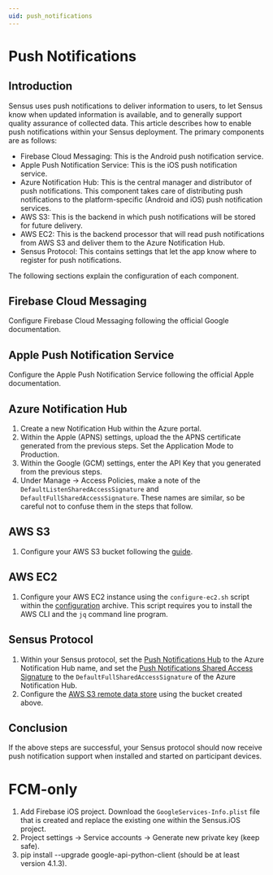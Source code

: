 ```yaml
---
uid: push_notifications
---
```


# Push Notifications

## Introduction
Sensus uses push notifications to deliver information to users, to let Sensus know when
updated information is available, and to generally support quality assurance of collected 
data. This article describes how to enable push notifications within your Sensus deployment.
The primary components are as follows:

  * Firebase Cloud Messaging:  This is the Android push notification service.
  * Apple Push Notification Service:  This is the iOS push notification service.
  * Azure Notification Hub:  This is the central manager and distributor of push notifications.
                             This component takes care of distributing push notifications to the
                             platform-specific (Android and iOS) push notification services.
  * AWS S3:  This is the backend in which push notifications will be stored for future delivery.
  * AWS EC2:  This is the backend processor that will read push notifications from AWS S3 and
              deliver them to the Azure Notification Hub.
  * Sensus Protocol:  This contains settings that let the app know where to register for push 
                      notifications.

The following sections explain the configuration of each component.

## Firebase Cloud Messaging
Configure Firebase Cloud Messaging following the official Google documentation.

## Apple Push Notification Service
Configure the Apple Push Notification Service following the official Apple documentation.

## Azure Notification Hub
1. Create a new Notification Hub within the Azure portal.
1. Within the Apple (APNS) settings, upload the the APNS certificate generated from 
   the previous steps. Set the Application Mode to Production.
1. Within the Google (GCM) settings, enter the API Key that you generated from the
   previous steps.
1. Under Manage -> Access Policies, make a note of the `DefaultListenSharedAccessSignature` and
   `DefaultFullSharedAccessSignature`. These names are similar, so be careful not to confuse them
   in the steps that follow.

## AWS S3
1. Configure your AWS S3 bucket following the [guide](xref:Sensus.DataStores.Remote.AmazonS3RemoteDataStore).

## AWS EC2
1. Configure your AWS EC2 instance using the `configure-ec2.sh` script within the [configuration](https://github.com/predictive-technology-laboratory/sensus/blob/develop/Scripts/ConfigureAWS.zip)
   archive. This script requires you to install the AWS CLI and the `jq` command line program.

## Sensus Protocol
1. Within your Sensus protocol, set the [Push Notifications Hub](xref:Sensus.Protocol.PushNotificationsHub) to the Azure Notification
Hub name, and set the [Push Notifications Shared Access Signature](xref:Sensus.Protocol.PushNotificationsSharedAccessSignature) to
the `DefaultFullSharedAccessSignature` of the Azure Notification Hub.
1. Configure the [AWS S3 remote data store](xref:Sensus.DataStores.Remote.AmazonS3RemoteDataStore) using the bucket created above.

## Conclusion
If the above steps are successful, your Sensus protocol should now receive push notification support when
installed and started on participant devices.

# FCM-only

1. Add Firebase iOS project. Download the `GoogleServices-Info.plist` file that is created and replace the existing
   one within the Sensus.iOS project.
1. Project settings -> Service accounts -> Generate new private key (keep safe).
1. pip install --upgrade google-api-python-client (should be at least version 4.1.3).
